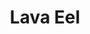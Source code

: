 ---
templateKey: blog-post
featuredpost: false
featuredimage: /assets/Lava_Eel.png
title: Lava Eel
description: Fish|Pole
testfield: 324
---